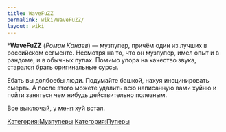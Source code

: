 ```yaml
---
title: WaveFuZZ
permalink: wiki/WaveFuZZ/
layout: wiki
---
```


\***WaveFuZZ** (*Роман Канаев*) — музпупер, причём один из лучших в
российском сегменте. Несмотря на то, что он музпупер, имел опыт и в
рандоме, и в обычных пупах. Помимо упора на качество звука, старался
брать оригинальные сурсы.

Ебать вы долбоебы люди. Подумайте башкой, нахуя инсцинировать смерть. А
после этого можете удалить всю написанную вами хуйню и пойти заняться
чем нибудь действительно полезным.

Все выключай, у меня хуй встал.

[Категория:Музпуперы](Категория:Музпуперы "wikilink")
[Категория:Пуперы](Категория:Пуперы "wikilink")
